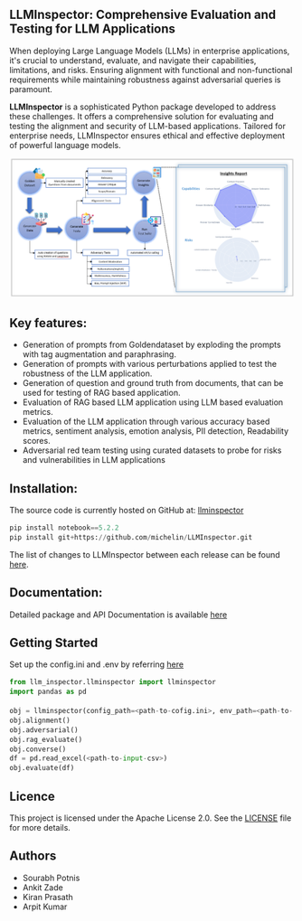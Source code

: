 ## LLMInspector: Comprehensive Evaluation and Testing for LLM Applications

When deploying Large Language Models (LLMs) in enterprise applications, it's crucial to understand, evaluate, and navigate their capabilities, limitations, and risks. Ensuring alignment with functional and non-functional requirements while maintaining robustness against adversarial queries is paramount.

**LLMInspector** is a sophisticated Python package developed to address these challenges. It offers a comprehensive solution for evaluating and testing the alignment and security of LLM-based applications. Tailored for enterprise needs, LLMInspector ensures ethical and effective deployment of powerful language models.

![flow chart](https://github.com/michelin/LLMInspector/blob/main/docs/assets/images/llminspector_flow_v1.0.png)

## Key features:
- Generation of prompts from Goldendataset by exploding the prompts with tag augmentation and paraphrasing.
- Generation of prompts with various perturbations applied to test the robustness of the LLM application.
- Generation of question and ground truth from documents, that can be used for testing of RAG based application.
- Evaluation of RAG based LLM application using LLM based evaluation metrics.
- Evaluation of the LLM application through various accuracy based metrics, sentiment analysis, emotion analysis, PII detection, Readability scores.
- Adversarial red team testing using curated datasets to probe for risks and vulnerabilities in LLM applications

## Installation:
The source code is currently hosted on GitHub at: [llminspector](https://github.com/michelin/LLMInspector)

```python
pip install notebook==5.2.2
pip install git+https://github.com/michelin/LLMInspector.git
```

The list of changes to LLMInspector between each release can be found [here](https://github.com/michelin/LLMInspector/releases). 


## Documentation:
Detailed package and API Documentation is available [here](https://github.com/michelin/LLMInspector/wiki)


## Getting Started

Set up the config.ini and .env by referring [here](https://github.com/michelin/LLMInspector/wiki/Getting-Started)

```python
from llm_inspector.llminspector import llminspector
import pandas as pd

obj = llminspector(config_path=<path-to-cofig.ini>, env_path=<path-to-.env>)
obj.alignment()
obj.adversarial()
obj.rag_evaluate()
obj.converse()
df = pd.read_excel(<path-to-input-csv>)
obj.evaluate(df)
```


## Licence

This project is licensed under the Apache License 2.0. See the [LICENSE](https://github.com/michelin/LLMInspector/blob/main/LICENSE) file for more details.


## Authors

- Sourabh Potnis
- Ankit Zade
- Kiran Prasath
- Arpit Kumar 
